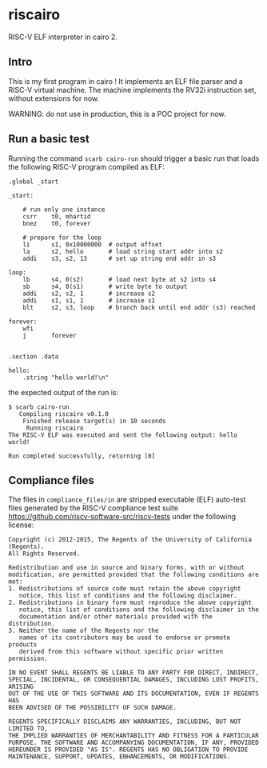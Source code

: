 # riscairo

RISC-V ELF interpreter in cairo 2.

## Intro

This is my first program in cairo !
It implements an ELF file parser and a RISC-V virtual machine.
The machine implements the RV32i instruction set, without extensions for now.

WARNING: do not use in production, this is a POC project for now.

## Run a basic test

Running the command `scarb cairo-run` should trigger a basic run that loads the following RISC-V program compiled as ELF:

```
.global _start

_start:
    
    # run only one instance
    csrr    t0, mhartid
    bnez    t0, forever
    
    # prepare for the loop
    li      s1, 0x10000000  # output offset   
    la      s2, hello       # load string start addr into s2
    addi    s3, s2, 13      # set up string end addr in s3

loop:
    lb      s4, 0(s2)       # load next byte at s2 into s4
    sb      s4, 0(s1)       # write byte to output 
    addi    s2, s2, 1       # increase s2
    addi    s1, s1, 1       # increase s1
    blt     s2, s3, loop    # branch back until end addr (s3) reached

forever:
    wfi
    j       forever


.section .data

hello:
    .string "hello world!\n"
```

the expected output of the run is:

```
$ scarb cairo-run
   Compiling riscairo v0.1.0
    Finished release target(s) in 10 seconds
     Running riscairo
The RISC-V ELF was executed and sent the following output: hello world!

Run completed successfully, returning [0]
```


## Compliance files

The files in `compliance_files/in` are stripped executable (ELF) auto-test files generated by the RISC-V compliance test suite https://github.com/riscv-software-src/riscv-tests under the following license:

```
Copyright (c) 2012-2015, The Regents of the University of California (Regents).
All Rights Reserved.

Redistribution and use in source and binary forms, with or without
modification, are permitted provided that the following conditions are met:
1. Redistributions of source code must retain the above copyright
   notice, this list of conditions and the following disclaimer.
2. Redistributions in binary form must reproduce the above copyright
   notice, this list of conditions and the following disclaimer in the
   documentation and/or other materials provided with the distribution.
3. Neither the name of the Regents nor the
   names of its contributors may be used to endorse or promote products
   derived from this software without specific prior written permission.

IN NO EVENT SHALL REGENTS BE LIABLE TO ANY PARTY FOR DIRECT, INDIRECT,
SPECIAL, INCIDENTAL, OR CONSEQUENTIAL DAMAGES, INCLUDING LOST PROFITS, ARISING
OUT OF THE USE OF THIS SOFTWARE AND ITS DOCUMENTATION, EVEN IF REGENTS HAS
BEEN ADVISED OF THE POSSIBILITY OF SUCH DAMAGE.

REGENTS SPECIFICALLY DISCLAIMS ANY WARRANTIES, INCLUDING, BUT NOT LIMITED TO,
THE IMPLIED WARRANTIES OF MERCHANTABILITY AND FITNESS FOR A PARTICULAR
PURPOSE. THE SOFTWARE AND ACCOMPANYING DOCUMENTATION, IF ANY, PROVIDED
HEREUNDER IS PROVIDED "AS IS". REGENTS HAS NO OBLIGATION TO PROVIDE
MAINTENANCE, SUPPORT, UPDATES, ENHANCEMENTS, OR MODIFICATIONS.
```
